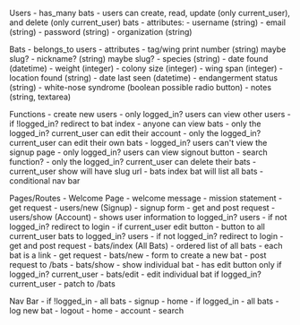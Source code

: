 Users
    - has_many bats
    - users can create, read, update (only current_user), and delete (only current_user) bats
    - attributes:
        - username (string)
        - email (string)
        - password (string)
        - organization (string)

Bats
    - belongs_to users
    - attributes
        - tag/wing print number (string) maybe slug?
        - nickname? (string) maybe slug?
        - species (string)
        - date found (datetime)
        - weight (integer)
        - colony size (integer)
        - wing span (integer)
        - location found (string)
        - date last seen (datetime)
        - endangerment status (string)
        - white-nose syndrome (boolean possible radio button) 
        - notes (string, textarea)

Functions
    - create new users
    - only logged_in? users can view other users
        - if !logged_in? redirect to bat index
    - anyone can view bats
    - only the logged_in? current_user can edit their account 
    - only the logged_in? current_user can edit their own bats
    - logged_in? users can't view the signup page
    - only logged_in? users can view signout button
    - search function?
    - only the logged_in? current_user can delete their bats
    - current_user show will have slug url
    - bats index bat will list all bats
    - conditional nav bar

Pages/Routes
    - Welcome Page
        - welcome message
        - mission statement
        - get request
    - users/new (Signup)
        - signup form
        - get and post request
    - users/show (Account)
        - shows user information to logged_in? users
            - if not logged_in? redirect to login
        - if current_user edit button
        - button to all current_user bats to logged_in? users
            - if not logged_in? redirect to login
        - get and post request
    - bats/index (All Bats)
        - ordered list of all bats
        - each bat is a link
        - get request
    - bats/new
        - form to create a new bat
        - post request to /bats
    - bats/show
        - show individual bat
        - has edit button only if logged_in? current_user
    - bats/edit
        - edit individual bat if logged_in? current_user
        - patch to /bats

Nav Bar
    - if !logged_in
        - all bats
        - signup
        - home
    - if logged_in
        - all bats
        - log new bat
        - logout
        - home
        - account
        - search